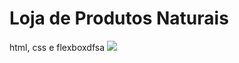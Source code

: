 # Loja de Produtos Naturais

html, css e flexboxdfsa
<img src="https://github.com/dieegobs/loja-de-produtos-naturais/blob/main/images/Site.png?raw=true"/>
